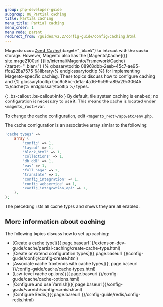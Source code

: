 ```yaml
---
group: php-developer-guide
subgroup: 08_Partial caching
title: Partial caching
menu_title: Partial caching
menu_order: 1
menu_node: parent
redirect_from: /guides/v2.2/config-guide/config/caching.html
---
```


Magento uses [Zend_Cache](http://framework.zend.com/manual/1.12/en/zend.cache.html){:target="_blank"} to interact with the cache storage. However, Magento also has the [Magento\Cache]({{ site.mage2100url }}lib/internal/Magento/Framework/Cache){:target="_blank"} {% glossarytooltip 08968dbb-2eeb-45c7-ae95-ffca228a7575 %}library{% endglossarytooltip %} for implementing Magento-specific caching. These topics discuss how to configure caching and {% glossarytooltip 0bc9c8bc-de1a-4a06-9c99-a89a29c30645 %}cache{% endglossarytooltip %} types.

{: .bs-callout .bs-callout-info }
By default, file system caching is enabled; no configuration is necessary to use it. This means the cache is located under `<magento_root>/var`.

To change the cache configuration, edit `<magento_root>/app/etc/env.php`.

The cache configuration is an associative array similar to the following:

```php
'cache_types' =>
	array (
		'config' => 1,
		'layout' => 1,
		'block_html' => 1,
		'collections' => 1,
		'db_ddl' => 1,
		'eav' => 1,
		'full_page' => 1,
		'translate' => 1,
		'config_integration' => 1,
		'config_webservice' => 1,
		'config_integration_api' => 1,
	),
);
```

The preceding lists all cache types and shows they are all enabled.

## More information about caching

The following topics discuss how to set up caching:

*	[Create a cache type]({{ page.baseurl }}/extension-dev-guide/cache/partial-caching/create-cache-type.html)
*	[Create or extend configuration types]({{ page.baseurl }}/config-guide/config/config-create.html)
*	[Associate cache frontends with cache types]({{ page.baseurl }}/config-guide/cache/cache-types.html)
*	[Low-level cache options]({{ page.baseurl }}/config-guide/cache/cache-options.html)
*	[Configure and use Varnish]({{ page.baseurl }}/config-guide/varnish/config-varnish.html)
*	[Configure Redis]({{ page.baseurl }}/config-guide/redis/config-redis.html)
